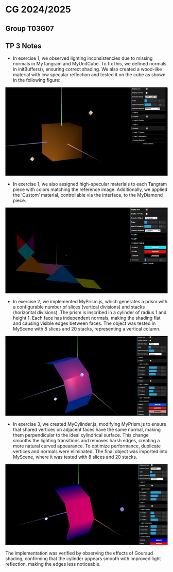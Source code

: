 # CG 2024/2025

## Group T03G07

## TP 3 Notes

- In exercise 1, we observed lighting inconsistencies due to missing normals in MyTangram and MyUnitCube. To fix this, we defined normals in initBuffers(), ensuring correct shading. We also created a wood-like material with low specular reflection and tested it on the cube as shown in the following figure: 

![Screenshot 1](screenshots/cg-t03g07-tp3-1a.png)


- In exercise 1, we also assigned high-specular materials to each Tangram piece with colors matching the reference image. Additionally, we applied the ‘Custom’ material, controllable via the interface, to the MyDiamond piece.

![Screenshot 2](screenshots/cg-t03g07-tp3-1b.png)

- In exercise 2, we implemented MyPrism.js, which generates a prism with a configurable number of slices (vertical divisions) and stacks (horizontal divisions). The prism is inscribed in a cylinder of radius 1 and height 1. Each face has independent normals, making the shading flat and causing visible edges between faces. The object was tested in MyScene with 8 slices and 20 stacks, representing a vertical column.

![Screenshot 3](screenshots/cg-t03g07-tp3-2.png)

- In exercise 3, we created MyCylinder.js, modifying MyPrism.js to ensure that shared vertices on adjacent faces have the same normal, making them perpendicular to the ideal cylindrical surface. This change smooths the lighting transitions and removes harsh edges, creating a more natural curved appearance. To optimize performance, duplicate vertices and normals were eliminated. The final object was imported into MyScene, where it was tested with 8 slices and 20 stacks.

![Screenshot 4](screenshots/cg-t03g07-tp3-3.png)

The implementation was verified by observing the effects of Gouraud shading, confirming that the cylinder appears smooth with improved light reflection, making the edges less noticeable.